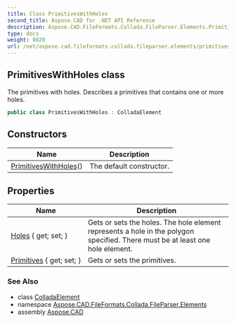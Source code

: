```yaml
---
title: Class PrimitivesWithHoles
second_title: Aspose.CAD for .NET API Reference
description: Aspose.CAD.FileFormats.Collada.FileParser.Elements.PrimitivesWithHoles class. The primitives with holes. Describes a primitives that contains one or more holes
type: docs
weight: 8020
url: /net/aspose.cad.fileformats.collada.fileparser.elements/primitiveswithholes/
---
```

## PrimitivesWithHoles class

The primitives with holes. Describes a primitives that contains one or more holes.

```csharp
public class PrimitivesWithHoles : ColladaElement
```

## Constructors

| Name | Description |
| --- | --- |
| [PrimitivesWithHoles](primitiveswithholes/)() | The default constructor. |

## Properties

| Name | Description |
| --- | --- |
| [Holes](../../aspose.cad.fileformats.collada.fileparser.elements/primitiveswithholes/holes/) { get; set; } | Gets or sets the holes. The hole element represents a hole in the polygon specified. There must be at least one hole element. |
| [Primitives](../../aspose.cad.fileformats.collada.fileparser.elements/primitiveswithholes/primitives/) { get; set; } | Gets or sets the primitives. |

### See Also

* class [ColladaElement](../colladaelement/)
* namespace [Aspose.CAD.FileFormats.Collada.FileParser.Elements](../../aspose.cad.fileformats.collada.fileparser.elements/)
* assembly [Aspose.CAD](../../)


